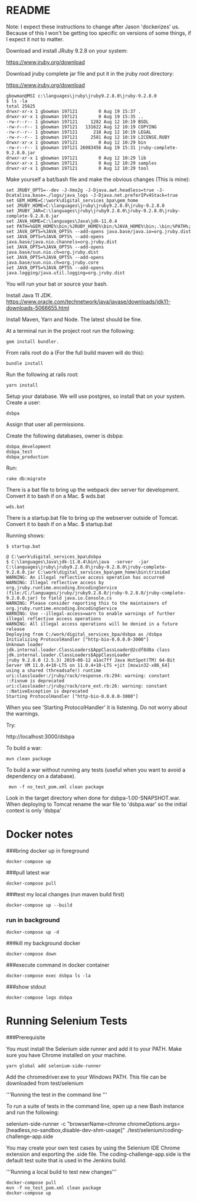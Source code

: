# README

Note: I expect these instructions to change after Jason 'dockerizes' us. Because of this I won't be getting too
specific on versions of some things, if I expect it not to matter.

Download and install JRuby 9.2.8 on your system:

https://www.jruby.org/download

Download jruby complete jar file and put it in the jruby root directory:

https://www.jruby.org/download

```bazaar
gbowman@MSI c:\languages\jruby\jruby9.2.8.0\jruby-9.2.8.0                    
$ ls -la                                                                     
total 25625                                                                  
drwxr-xr-x 1 gbowman 197121        0 Aug 19 15:37 .                          
drwxr-xr-x 1 gbowman 197121        0 Aug 19 15:35 ..                         
-rw-r--r-- 1 gbowman 197121     1282 Aug 12 10:19 BSDL                       
-rw-r--r-- 1 gbowman 197121   131622 Aug 12 10:19 COPYING                    
-rw-r--r-- 1 gbowman 197121      218 Aug 12 10:19 LEGAL                      
-rw-r--r-- 1 gbowman 197121     2581 Aug 12 10:19 LICENSE.RUBY               
drwxr-xr-x 1 gbowman 197121        0 Aug 12 10:29 bin                        
-rw-r--r-- 1 gbowman 197121 26083456 Aug 19 15:31 jruby-complete-9.2.8.0.jar 
drwxr-xr-x 1 gbowman 197121        0 Aug 12 10:29 lib                        
drwxr-xr-x 1 gbowman 197121        0 Aug 12 10:29 samples                    
drwxr-xr-x 1 gbowman 197121        0 Aug 12 10:29 tool                       
```

Make yourself a bat/bash file and make the obvious changes (This is mine):
```bazaar
set JRUBY_OPTS=--dev -J-Xmx2g -J-Djava.awt.headless=true -J-Dcatalina.base=./logs/java_logs -J-Djava.net.preferIPv4Stack=true
set GEM_HOME=C:\work\digital_services_bpa\gem_home
set JRUBY_HOME=C:\languages\jruby\jruby9.2.8.0\jruby-9.2.8.0
set JRUBY_JAR=C:\languages\jruby\jruby9.2.8.0\jruby-9.2.8.0\jruby-complete-9.2.8.0.jar
set JAVA_HOME=C:\languages\Java\jdk-11.0.4
set PATH=%GEM_HOME%\bin;%JRUBY_HOME%\bin;%JAVA_HOME%\bin;.\bin;%PATH%;
set JAVA_OPTS=%JAVA_OPTS% --add-opens java.base/java.io=org.jruby.dist
set JAVA_OPTS=%JAVA_OPTS% --add-opens java.base/java.nio.channels=org.jruby.dist
set JAVA_OPTS=%JAVA_OPTS% --add-opens java.base/sun.nio.ch=org.jruby.dist
set JAVA_OPTS=%JAVA_OPTS% --add-opens java.base/sun.nio.ch=org.jruby.core
set JAVA_OPTS=%JAVA_OPTS% --add-opens java.logging/java.util.logging=org.jruby.dist
```

You will run your bat or source your bash.

Install Java 11 JDK.
https://www.oracle.com/technetwork/java/javase/downloads/jdk11-downloads-5066655.html

Install Maven, Yarn and Node. The latest should be fine.

At a terminal run in the project root run the following:
```bazaar
gem install bundler.
```

From rails root do a (For the full build maven will do this):
```bazaar
bundle install
```

Run the following at rails root:
```
yarn install
```

Setup your database.  We will use postgres, so install that on your system.
Create a user: 
```bazaar
dsbpa
```

Assign that user all permissions.

Create the following databases, owner is dsbpa:
```bazaar
dsbpa_development
dsbpa_test
dsbpa_production
```

Run:

```bazaar
rake db:migrate
```

There is a bat file to bring up the webpack dev server for development.   Convert it to bash if on a Mac.
$ wds.bat

```bazaar
wds.bat
```

There is a startup.bat file to bring up the webserver outside of Tomcat.  Convert it to bash if on a Mac.
$ startup.bat

Running shows:
```bazaar
$ startup.bat

@ C:\work\digital_services_bpa\dsbpa
$ C:\languages\Java\jdk-11.0.4\bin\java  -server  -jar C:\languages\jruby\jruby9.2.8.0\jruby-9.2.8.0\jruby-complete-9.2.8.0.jar C:\work\digital_services_bpa\gem_home\bin\trinidad
WARNING: An illegal reflective access operation has occurred
WARNING: Illegal reflective access by org.jruby.runtime.encoding.EncodingService (file:/C:/languages/jruby/jruby9.2.8.0/jruby-9.2.8.0/jruby-complete-9.2.8.0.jar) to field java.io.Console.cs
WARNING: Please consider reporting this to the maintainers of org.jruby.runtime.encoding.EncodingService
WARNING: Use --illegal-access=warn to enable warnings of further illegal reflective access operations
WARNING: All illegal access operations will be denied in a future release
Deploying from C:/work/digital_services_bpa/dsbpa as /dsbpa
Initializing ProtocolHandler ["http-bio-0.0.0.0-3000"]
Unknown loader jdk.internal.loader.ClassLoaders$AppClassLoader@2cdf8d8a class jdk.internal.loader.ClassLoaders$AppClassLoader
jruby 9.2.8.0 (2.5.3) 2019-08-12 a1ac7ff Java HotSpot(TM) 64-Bit Server VM 11.0.4+10-LTS on 11.0.4+10-LTS +jit [mswin32-x86_64]
using a shared (threadsafe!) runtime
uri:classloader:/jruby/rack/response.rb:294: warning: constant ::Fixnum is deprecated
uri:classloader:/jruby/rack/core_ext.rb:26: warning: constant ::NativeException is deprecated
Starting ProtocolHandler ["http-bio-0.0.0.0-3000"]

```
When you see 'Starting ProtocolHandler' it is listening. Do not worry about the warnings.

Try:

http://localhost:3000/dsbpa

To build a war:

```bazaar
mvn clean package
```

To build a war without running any tests (useful when you want to avoid a dependency on a database).

```bazaar
 mvn -f no_test_pom.xml clean package
```

Look in the target directory when done for dsbpa-1.00-SNAPSHOT.war.
When deploying to Tomcat rename the war file to 'dsbpa.war' so the initial context is only 'dsbpa'



# Docker notes
###bring docker up in foreground
```
docker-compose up 
```

###pull latest war
```
docker-compose pull
```

###test my local changes (run maven build first)
```
docker-compose up --build 
```

### run in background
```
docker-compose up -d 
```

###kill my background docker
```
docker-compose down 
```

###execute command in docker container
```
docker-compose exec dsbpa ls -la 
```

###show stdout
```
docker-compose logs dsbpa 
```

# Running Selenium Tests
###Prerequisite 

You must install the Selenium side runner and add it to your PATH. Make sure you have Chrome installed on your machine.
```
yarn global add selenium-side-runner
```
Add the chromedriver.exe to your Windows PATH. This file can be downloaded from test/selenium

'''Running the test in the command line '''

To run a suite of tests in the command line, open up a new Bash instance and run the following:

selenium-side-runner -c "browserName=chrome chromeOptions.args=[headless,no-sandbox,disable-dev-shm-usage]" ./test/selenium/coding-challenge-app.side

You may create your own test cases by using the Selenium IDE Chrome extension and exporting the .side file. The coding-challenge-app.side is the default test suite that is used in the Jenkins build.

'''Running a local build to test new changes'''
```
docker-compose pull
mvn -f no_test_pom.xml clean package
docker-compose up
```
